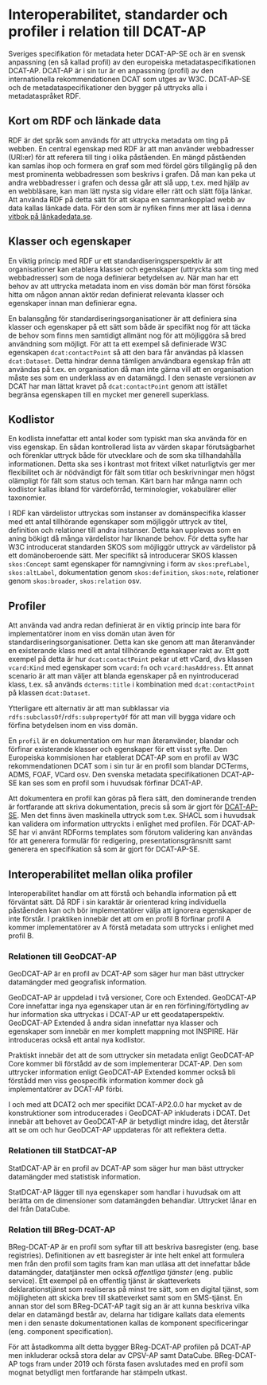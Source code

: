 # Interoperabilitet, standarder och profiler i relation till DCAT-AP

Sveriges specifikation för metadata heter DCAT-AP-SE och är en svensk anpassning (en så kallad profil) av den europeiska metadataspecifikationen DCAT-AP. DCAT-AP är i sin tur är en anpassning (profil) av den internationella rekommendationen DCAT som utges av W3C. DCAT-AP-SE och de metadataspecifikationer den bygger på uttrycks alla i metadataspråket RDF.

## Kort om RDF och länkade data
RDF är det språk som används för att uttrycka metadata om ting på webben. En central egenskap med RDF är att man använder webbadresser (URI:er) för att referera till ting i olika påståenden. En mängd påståenden kan samlas ihop och formera en graf som med fördel görs tillgänglig på den mest prominenta webbadressen som beskrivs i grafen. Då man kan peka ut andra webbadresser i grafen och dessa går att slå upp, t.ex. med hjälp av en webbläsare, kan man lätt nysta sig vidare eller rätt och slätt följa länkar. Att använda RDF på detta sätt för att skapa en sammankopplad webb av data kallas länkade data. För den som är nyfiken finns mer att läsa i denna [vitbok på länkadedata.se](https://lankadedata.se/vitbok/).

## Klasser och egenskaper
En viktig princip med RDF ur ett standardiseringsperspektiv är att organisationer kan etablera klasser och egenskaper (uttryckta som ting med webbadresser) som de noga definierar betydelsen av. När man har ett behov av att uttrycka metadata inom en viss domän bör man först försöka hitta om någon annan aktör redan definierat relevanta klasser och egenskaper innan man definierar egna.

En balansgång för standardiseringsorganisationer är att definiera sina klasser och egenskaper på ett sätt som både är specifikt nog för att täcka de behov som finns men samtidigt allmänt nog för att möjliggöra så bred användning som möjligt. För att ta ett exempel så definierade W3C egenskapen `dcat:contactPoint` så att den bara får användas på klassen `dcat:Dataset`. Detta hindrar denna tämligen användbara egenskap från att användas på t.ex. en organisation då man inte gärna vill att en organisation måste ses som en underklass av en datamängd. I den senaste versionen av DCAT har man lättat kravet på `dcat:contactPoint` genom att istället begränsa egenskapen till en mycket mer generell superklass.

## Kodlistor
En kodlista innefattar ett antal koder som typiskt man ska använda för en viss egenskap. En sådan kontrollerad lista av värden skapar förutsägbarhet och förenklar uttryck både för utvecklare och de som ska tillhandahålla informationen. Detta ska ses i kontrast mot fritext vilket naturligtvis ger mer flexibilitet och är nödvändigt för fält som titlar och beskrivningar men högst olämpligt för fält som status och teman. Kärt barn har många namn och kodlistor kallas ibland för värdeförråd, terminologier, vokabulärer eller taxonomier.

I RDF kan värdelistor uttryckas som instanser av domänspecifika klasser med ett antal tillhörande egenskaper som möjliggör uttryck av titel, definition och relationer till andra instanser. Detta kan upplevas som en aning bökigt då många värdelistor har liknande behov. För detta syfte har W3C introducerat standarden SKOS som möjliggör uttryck av värdelistor på ett domänoberoende sätt. Mer specifikt så introducerar SKOS klassen `skos:Concept` samt egenskaper för namngivning i form av `skos:prefLabel`, `skos:altLabel`, dokumentation genom `skos:definition`, `skos:note`, relationer genom `skos:broader`, `skos:relation` osv.

## Profiler
Att använda vad andra redan definierat är en viktig princip inte bara för implementatörer inom en viss domän utan även för standardiseringsorganisationer. Detta kan ske genom att man återanvänder en existerande klass med ett antal tillhörande egenskaper rakt av. Ett gott exempel på detta är hur `dcat:contactPoint` pekar ut ett vCard, dvs klassen `vcard:Kind` med egenskaper som `vcard:fn` och `vcard:hasAddress`. Ett annat scenario är att man väljer att blanda egenskaper på en nyintroducerad klass, t.ex. så används `dcterms:title` i kombination med `dcat:contactPoint` på klassen `dcat:Dataset`.

Ytterligare ett alternativ är att man subklassar via `rdfs:subclassOf`/`rdfs:subpropertyOf` för att man vill bygga vidare och förfina betydelsen inom en viss domän.

En `profil` är en dokumentation om hur man återanvänder, blandar och förfinar existerande klasser och egenskaper för ett visst syfte. Den Europeiska kommisionen har etablerat DCAT-AP som en profil av W3C rekommendationen DCAT som i sin tur är en profil som blandar DCTerms, ADMS, FOAF, VCard osv. Den svenska metadata specifikationen DCAT-AP-SE kan ses som en profil som i huvudsak förfinar DCAT-AP.

Att dokumentera en profil kan göras på flera sätt, den dominerande trenden är fortfarande att skriva dokumentation, precis så som är gjort för [DCAT-AP-SE](../sv). Men det finns även maskinella uttryck som t.ex. SHACL som i huvudsak kan validera om information uttryckts i enlighet med profilen. För DCAT-AP-SE har vi använt RDForms templates som förutom validering kan användas för att generera formulär för redigering, presentationsgränsnitt samt generera en specifikation så som är gjort för DCAT-AP-SE.

## Interoperabilitet mellan olika profiler

Interoperabilitet handlar om att förstå och behandla information på ett förväntat sätt. Då RDF i sin karaktär är orienterad kring individuella påståenden kan och bör implementatörer välja att ignorera egenskaper de inte förstår. I praktiken innebär det att om en profil B förfinar profil A kommer implementatörer av A förstå metadata som uttrycks i enlighet med profil B.

### Relationen till GeoDCAT-AP
GeoDCAT-AP är en profil av DCAT-AP som säger hur man bäst uttrycker datamängder med geografisk information.

GeoDCAT-AP är uppdelad i två versioner, Core och Extended. GeoDCAT-AP Core innefattar inga nya egenskaper utan är en ren förfining/förtydling av hur information ska uttryckas i DCAT-AP ur ett geodataperspektiv. GeoDCAT-AP Extended å andra sidan innefattar nya klasser och egenskaper som innebär en mer komplett mappning mot INSPIRE. Här introduceras också ett antal nya kodlistor.

Praktiskt innebär det att de som uttrycker sin metadata enligt GeoDCAT-AP Core kommer bli förstådd av de som implementerar DCAT-AP. Den som uttrycker information enligt GeoDCAT-AP Extended kommer också bli förstådd men viss geospecifik information kommer dock gå implementatörer av DCAT-AP förbi.

I och med att DCAT2 och mer specifikt DCAT-AP2.0.0 har mycket av de konstruktioner som introducerades i GeoDCAT-AP inkluderats i DCAT. Det innebär att behovet av GeoDCAT-AP är betydligt mindre idag, det återstår att se om och hur GeoDCAT-AP uppdateras för att reflektera detta.

### Relationen till StatDCAT-AP
StatDCAT-AP är en profil av DCAT-AP som säger hur man bäst uttrycker datamängder med statistisk information.

StatDCAT-AP lägger till nya egenskaper som handlar i huvudsak om att berätta om de dimensioner som datamängden behandlar. Uttrycket lånar en del från DataCube.

### Relation till BReg-DCAT-AP
BReg-DCAT-AP är en profil som syftar till att beskriva basregister (eng. base registries). Definitionen av ett basregister är inte helt enkel att formulera men från den profil som tagits fram kan man utläsa att det innefattar både datamängder, datatjänster men också *offentliga tjänster* (eng. public service). Ett exempel på en offentlig tjänst är skatteverkets deklarationstjänst som realiseras på minst tre sätt, som en digital tjänst, som möjligheten att skicka brev till skatteverket samt som en SMS-tjänst. En annan stor del som BReg-DCAT-AP tagit sig an är att kunna beskriva vilka delar en datamängd består av, delarna har tidigare kallats data elements men i den senaste dokumentationen kallas de komponent specificeringar (eng. component specification).

För att åstadkomma allt detta bygger BReg-DCAT-AP profilen på DCAT-AP men inkluderar också stora delar av CPSV-AP samt DataCube. BReg-DCAT-AP togs fram under 2019 och första fasen avslutades med en profil som mognat betydligt men fortfarande har stämpeln utkast.

